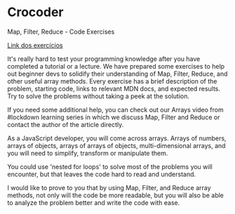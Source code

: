 # Crocoder
Map, Filter, Reduce - Code Exercises

[Link dos exercícios](https://www.crocoder.dev/blog/map-filter-reduce-exercises/#get-name-initials)

It's really hard to test your programming knowledge after you have completed a tutorial or a lecture. We have prepared some exercises to help out beginner devs to solidify their understanding of Map, Filter, Reduce, and other useful array methods. Every exercise has a brief description of the problem, starting code, links to relevant MDN docs, and expected results. Try to solve the problems without taking a peek at the solution.

If you need some additional help, you can check out our Arrays video from #lockdown learning series in which we discuss Map, Filter and Reduce or contact the author of the article directly.

As a JavaScript developer, you will come across arrays. Arrays of numbers, arrays of objects, arrays of arrays of objects, multi-dimensional arrays, and you will need to simplify, transform or manipulate them.

You could use 'nested for loops' to solve most of the problems you will encounter, but that leaves the code hard to read and understand.

I would like to prove to you that by using Map, Filter, and Reduce array methods, not only will the code be more readable, but you will also be able to analyze the problem better and write the code with ease.
